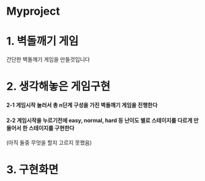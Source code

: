 # Myproject

# 1. 벽돌깨기 게임
간단한 벽돌깨기 게임을 만들것입니다

# 2. 생각해놓은 게임구현
#### 2-1 게임시작 눌러서 총 n단계 구성을 가진 벽돌깨기 게임을 진행한다

#### 2-2 게임시작을 누르기전에 easy, normal, hard 등 난이도 별로 스테이지를 다르게 만들어서 한 스테이지를 구현한다

(아직 둘중 무엇을 할지 고르지 못했음)

# 3. 구현화면

